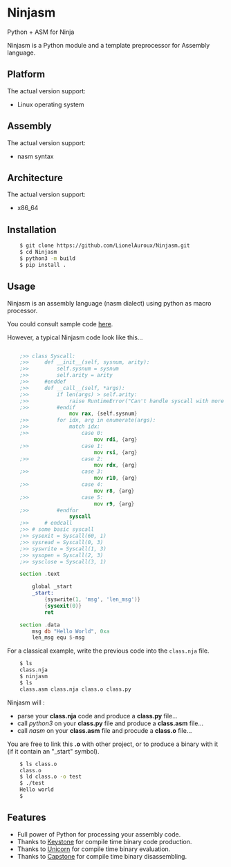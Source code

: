 # Ninjasm

Python + ASM for Ninja

Ninjasm is a Python module and a template preprocessor for Assembly language.

## Platform

The actual version support:

- Linux operating system

## Assembly

The actual version support:

- nasm syntax

## Architecture

The actual version support:

- x86_64

## Installation

```bash
    $ git clone https://github.com/LionelAuroux/Ninjasm.git
    $ cd Ninjasm
    $ python3 -m build
    $ pip install .
```

## Usage

Ninjasm is an assembly language (nasm dialect) using python as macro processor.

You could consult sample code [here](test/).

However, a typical Ninjasm code look like this...

```asm

    ;>> class Syscall:
    ;>>     def __init__(self, sysnum, arity):
    ;>>         self.sysnum = sysnum
    ;>>         self.arity = arity
    ;>>     #enddef
    ;>>     def __call__(self, *args):
    ;>>         if len(args) > self.arity:
    ;>>             raise RuntimeError("Can't handle syscall with more than 5 parameters")
    ;>>         #endif
                    mov rax, {self.sysnum}
    ;>>         for idx, arg in enumerate(args):
    ;>>             match idx:
    ;>>                 case 0:
                            mov rdi, {arg}
    ;>>                 case 1:
                            mov rsi, {arg}
    ;>>                 case 2:
                            mov rdx, {arg}
    ;>>                 case 3:
                            mov r10, {arg}
    ;>>                 case 4:
                            mov r8, {arg}
    ;>>                 case 5:
                            mov r9, {arg}
    ;>>         #endfor
                    syscall
    ;>>     # endcall
    ;>> # some basic syscall
    ;>> sysexit = Syscall(60, 1)
    ;>> sysread = Syscall(0, 3)
    ;>> syswrite = Syscall(1, 3)
    ;>> sysopen = Syscall(2, 3)
    ;>> sysclose = Syscall(3, 1)

    section .text

        global _start
        _start:
            {syswrite(1, 'msg', 'len_msg')}
            {sysexit(0)}
            ret

    section .data
        msg db "Hello World", 0xa
        len_msg equ $-msg
```

For a classical example, write the previous code into the `class.nja` file.

```bash
    $ ls
    class.nja
    $ ninjasm
    $ ls
    class.asm class.nja class.o class.py
```

Ninjasm will :
+ parse your __class.nja__ code and produce a __class.py__ file...
+ call *python3* on your __class.py__ file and produce a __class.asm__ file...
+ call *nasm* on your __class.asm__ file and procude a __class.o__ file...

You are free to link this __.o__ with other project, or to produce a binary with it (if it contain an "\_start" symbol).

```bash
    $ ls class.o
    class.o
    $ ld class.o -o test
    $ ./test
    Hello world
    $
```

## Features

- Full power of Python for processing your assembly code.
- Thanks to [Keystone]() for compile time binary code production.
- Thanks to [Unicorn]() for compile time binary evaluation.
- Thanks to [Capstone]() for compile time binary disassembling.
